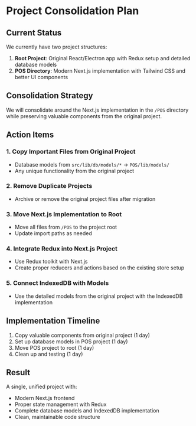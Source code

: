 # Project Consolidation Plan

## Current Status
We currently have two project structures:
1. **Root Project**: Original React/Electron app with Redux setup and detailed database models
2. **POS Directory**: Modern Next.js implementation with Tailwind CSS and better UI components

## Consolidation Strategy
We will consolidate around the Next.js implementation in the `/POS` directory while preserving valuable components from the original project.

## Action Items

### 1. Copy Important Files from Original Project
- Database models from `src/lib/db/models/*` → `POS/lib/models/`
- Any unique functionality from the original project

### 2. Remove Duplicate Projects
- Archive or remove the original project files after migration

### 3. Move Next.js Implementation to Root
- Move all files from `/POS` to the project root
- Update import paths as needed

### 4. Integrate Redux into Next.js Project
- Use Redux toolkit with Next.js
- Create proper reducers and actions based on the existing store setup

### 5. Connect IndexedDB with Models
- Use the detailed models from the original project with the IndexedDB implementation

## Implementation Timeline
1. Copy valuable components from original project (1 day)
2. Set up database models in POS project (1 day)
3. Move POS project to root (1 day)
4. Clean up and testing (1 day)

## Result
A single, unified project with:
- Modern Next.js frontend
- Proper state management with Redux
- Complete database models and IndexedDB implementation
- Clean, maintainable code structure 